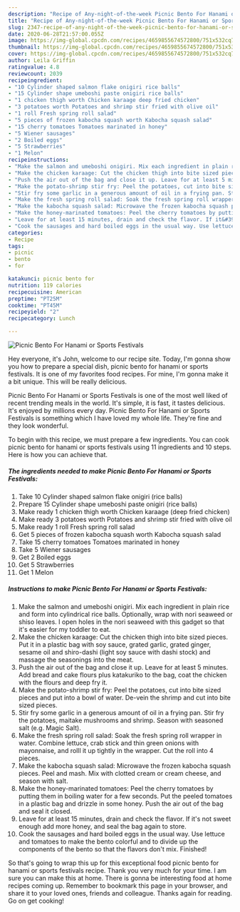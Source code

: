 ```yaml
---
description: "Recipe of Any-night-of-the-week Picnic Bento For Hanami or Sports Festivals"
title: "Recipe of Any-night-of-the-week Picnic Bento For Hanami or Sports Festivals"
slug: 2347-recipe-of-any-night-of-the-week-picnic-bento-for-hanami-or-sports-festivals
date: 2020-06-28T21:57:00.055Z
image: https://img-global.cpcdn.com/recipes/4659855674572800/751x532cq70/picnic-bento-for-hanami-or-sports-festivals-recipe-main-photo.jpg
thumbnail: https://img-global.cpcdn.com/recipes/4659855674572800/751x532cq70/picnic-bento-for-hanami-or-sports-festivals-recipe-main-photo.jpg
cover: https://img-global.cpcdn.com/recipes/4659855674572800/751x532cq70/picnic-bento-for-hanami-or-sports-festivals-recipe-main-photo.jpg
author: Leila Griffin
ratingvalue: 4.8
reviewcount: 2039
recipeingredient:
- "10 Cylinder shaped salmon flake onigiri rice balls"
- "15 Cylinder shape umeboshi paste onigiri rice balls"
- "1 chicken thigh worth Chicken karaage deep fried chicken"
- "3 potatoes worth Potatoes and shrimp stir fried with olive oil"
- "1 roll Fresh spring roll salad"
- "5 pieces of frozen kabocha squash worth Kabocha squash salad"
- "15 cherry tomatoes Tomatoes marinated in honey"
- "5 Wiener sausages"
- "2 Boiled eggs"
- "5 Strawberries"
- "1 Melon"
recipeinstructions:
- "Make the salmon and umeboshi onigiri. Mix each ingredient in plain rice and form into cylindrical rice balls. Optionally, wrap with nori seaweed or shiso leaves. I open holes in the nori seaweed with this gadget so that it&#39;s easier for my toddler to eat."
- "Make the chicken karaage: Cut the chicken thigh into bite sized pieces. Put it in a plastic bag with soy sauce, grated garlic, grated ginger, sesame oil and shiro-dashi (light soy sauce with dashi stock) and massage the seasonings into the meat."
- "Push the air out of the bag and close it up. Leave for at least 5 minutes. Add bread and cake flours plus katakuriko to the bag, coat the chicken with the flours and deep fry it."
- "Make the potato-shrimp stir fry: Peel the potatoes, cut into bite sized pieces and put into a bowl of water. De-vein the shrimp and cut into bite sized pieces."
- "Stir fry some garlic in a generous amount of oil in a frying pan. Stir fry the potatoes, maitake mushrooms and shrimp. Season with seasoned salt (e.g. Magic Salt)."
- "Make the fresh spring roll salad: Soak the fresh spring roll wrapper in water. Combine lettuce, crab stick and thin green onions with mayonnaise, and rolll it up tightly in the wrapper. Cut the roll into 4 pieces."
- "Make the kabocha squash salad: Microwave the frozen kabocha squash pieces. Peel and mash. Mix with clotted cream or cream cheese, and season with salt."
- "Make the honey-marinated tomatoes: Peel the cherry tomatoes by putting them in boiling water for a few seconds. Put the peeled tomatoes in a plastic bag and drizzle in some honey. Push the air out of the bag and seal it closed."
- "Leave for at least 15 minutes, drain and check the flavor. If it&#39;s not sweet enough add more honey, and seal the bag again to store."
- "Cook the sausages and hard boiled eggs in the usual way. Use lettuce and tomatoes to make the bento colorful and to divide up the components of the bento so that the flavors don&#39;t mix. Finished!"
categories:
- Recipe
tags:
- picnic
- bento
- for

katakunci: picnic bento for 
nutrition: 119 calories
recipecuisine: American
preptime: "PT25M"
cooktime: "PT45M"
recipeyield: "2"
recipecategory: Lunch

---
```



![Picnic Bento For Hanami or Sports Festivals](https://img-global.cpcdn.com/recipes/4659855674572800/751x532cq70/picnic-bento-for-hanami-or-sports-festivals-recipe-main-photo.jpg)

Hey everyone, it's John, welcome to our recipe site. Today, I'm gonna show you how to prepare a special dish, picnic bento for hanami or sports festivals. It is one of my favorites food recipes. For mine, I'm gonna make it a bit unique. This will be really delicious.

Picnic Bento For Hanami or Sports Festivals is one of the most well liked of recent trending meals in the world. It's simple, it is fast, it tastes delicious. It's enjoyed by millions every day. Picnic Bento For Hanami or Sports Festivals is something which I have loved my whole life. They're fine and they look wonderful.




To begin with this recipe, we must prepare a few ingredients. You can cook picnic bento for hanami or sports festivals using 11 ingredients and 10 steps. Here is how you can achieve that.

<!--inarticleads1-->

##### The ingredients needed to make Picnic Bento For Hanami or Sports Festivals:

1. Take 10 Cylinder shaped salmon flake onigiri (rice balls)
1. Prepare 15 Cylinder shape umeboshi paste onigiri (rice balls)
1. Make ready 1 chicken thigh worth Chicken karaage (deep fried chicken)
1. Make ready 3 potatoes worth Potatoes and shrimp stir fried with olive oil
1. Make ready 1 roll Fresh spring roll salad
1. Get 5 pieces of frozen kabocha squash worth Kabocha squash salad
1. Take 15 cherry tomatoes Tomatoes marinated in honey
1. Take 5 Wiener sausages
1. Get 2 Boiled eggs
1. Get 5 Strawberries
1. Get 1 Melon




<!--inarticleads2-->

##### Instructions to make Picnic Bento For Hanami or Sports Festivals:

1. Make the salmon and umeboshi onigiri. Mix each ingredient in plain rice and form into cylindrical rice balls. Optionally, wrap with nori seaweed or shiso leaves. I open holes in the nori seaweed with this gadget so that it&#39;s easier for my toddler to eat.
1. Make the chicken karaage: Cut the chicken thigh into bite sized pieces. Put it in a plastic bag with soy sauce, grated garlic, grated ginger, sesame oil and shiro-dashi (light soy sauce with dashi stock) and massage the seasonings into the meat.
1. Push the air out of the bag and close it up. Leave for at least 5 minutes. Add bread and cake flours plus katakuriko to the bag, coat the chicken with the flours and deep fry it.
1. Make the potato-shrimp stir fry: Peel the potatoes, cut into bite sized pieces and put into a bowl of water. De-vein the shrimp and cut into bite sized pieces.
1. Stir fry some garlic in a generous amount of oil in a frying pan. Stir fry the potatoes, maitake mushrooms and shrimp. Season with seasoned salt (e.g. Magic Salt).
1. Make the fresh spring roll salad: Soak the fresh spring roll wrapper in water. Combine lettuce, crab stick and thin green onions with mayonnaise, and rolll it up tightly in the wrapper. Cut the roll into 4 pieces.
1. Make the kabocha squash salad: Microwave the frozen kabocha squash pieces. Peel and mash. Mix with clotted cream or cream cheese, and season with salt.
1. Make the honey-marinated tomatoes: Peel the cherry tomatoes by putting them in boiling water for a few seconds. Put the peeled tomatoes in a plastic bag and drizzle in some honey. Push the air out of the bag and seal it closed.
1. Leave for at least 15 minutes, drain and check the flavor. If it&#39;s not sweet enough add more honey, and seal the bag again to store.
1. Cook the sausages and hard boiled eggs in the usual way. Use lettuce and tomatoes to make the bento colorful and to divide up the components of the bento so that the flavors don&#39;t mix. Finished!




So that's going to wrap this up for this exceptional food picnic bento for hanami or sports festivals recipe. Thank you very much for your time. I am sure you can make this at home. There is gonna be interesting food at home recipes coming up. Remember to bookmark this page in your browser, and share it to your loved ones, friends and colleague. Thanks again for reading. Go on get cooking!

